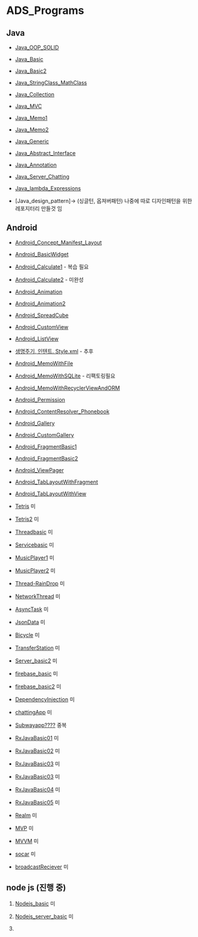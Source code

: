 # ADS_Programs

## Java
+ [Java_OOP_SOLID](https://github.com/youjisang/ADS_Java_OOP_SOLID.git)

+ [Java_Basic](https://github.com/youjisang/ADS_Java_Basic.git)

+ [Java_Basic2](https://github.com/youjisang/ADS_Java_Basic2.git) 

+ [Java_StringClass_MathClass](https://github.com/youjisang/ADS_Java_StringClass_MathClass.git)

+ [Java_Collection](https://github.com/youjisang/ADS_Java_Collection.git)

+ [Java_MVC](https://github.com/youjisang/ADS_Java_MVC.git)

+ [Java_Memo1](https://github.com/youjisang/ADS_Java_Memo1.git) 

+ [Java_Memo2](https://github.com/youjisang/ADS_Java_Memo2.git) 

+ [Java_Generic](https://github.com/youjisang/ADS_Java_Generic.git)

+ [Java_Abstract_Interface](https://github.com/youjisang/ADS_Java_Abstract_Interface.git)

+ [Java_Annotation](https://github.com/youjisang/ADS_Java_Annotation.git)

+ [Java_Server_Chatting](https://github.com/youjisang/ADS_Java_Server_Chatting.git)

+ [Java_lambda_Expressions](https://github.com/youjisang/ADS_Java_Lambda_Expressions.git)

+ [Java_design_pattern]-> (싱글턴, 옵져버패턴) 나중에 따로 디자인패턴을 위한 레포지터리 만들것 임


## Android

- [Android_Concept_Manifest_Layout](https://github.com/youjisang/Android_Concept_Manifest_Layout.git)

- [Android_BasicWidget](https://github.com/youjisang/ADS_Android_BasicWidget.git)

- [Android_Calculate1](https://github.com/youjisang/ADS_Android_Calculate1.git) - 복습 필요

- [Android_Calculate2]() - 미완성

- [Android_Animation](https://github.com/youjisang/ADS_Android_Animation.git)
 
- [Android_Animation2](https://github.com/youjisang/ADS_Android_Animation2.git)

- [Android_SpreadCube](https://github.com/youjisang/ADS_Android_SpreadCube.git)
 
- [Android_CustomView](https://github.com/youjisang/ADS_Android_CustomView.git)
 
- [Android_ListView](https://github.com/youjisang/ADS_Android_ListView.git)

- [생명주기, 인텐트. Style.xml]() - 추후

- [Android_MemoWithFile](https://github.com/youjisang/ADS_Android_MemoWithFile.git)

- [Android_MemoWithSQLite](https://github.com/youjisang/ADS_Android_MemoWithSQLite.git) - 리팩토링필요

- [Android_MemoWithRecyclerViewAndORM](https://github.com/youjisang/ADS_Android_MemoWithRecyclerViewAndORM.git)
 
- [Android_Permission](https://github.com/youjisang/ADS_Android_Permission.git)
 
- [Android_ContentResolver_Phonebook](https://github.com/youjisang/ADS_Android_ContentResolver_Phonebook.git)

- [Android_Gallery](https://github.com/youjisang/ADS_Android_Gallery.git)

- [Android_CustomGallery](https://github.com/youjisang/ADS_Android_CustomGallery.git)

- [Android_FragmentBasic1](https://github.com/youjisang/ADS_Android_FragmentBasic1.git)

- [Android_FragmentBasic2](https://github.com/youjisang/ADS_Android_FragmentBasic2.git)

- [Android_ViewPager](https://github.com/youjisang/ADS_Android_ViewPager.git)

- [Android_TabLayoutWithFragment](https://github.com/youjisang/ADS_Android_TabLayoutWithFragment.git)

- [Android_TabLayoutWithView](https://github.com/youjisang/ADS_Android_TabLayoutWithView.git) 

- [Tetris](https://github.com/youjisang/Tetris.git) 미
 
- [Tetris2](https://github.com/youjisang/Tetris2.git) 미
 
- [Threadbasic](https://github.com/youjisang/threadbasic.git) 미

- [Servicebasic](https://github.com/youjisang/ServiceBasic.git) 미

- [MusicPlayer1](https://github.com/youjisang/MusicPlayer.git) 미

- [MusicPlayer2](https://github.com/youjisang/MusicPlayer2.git) 미

- [Thread-RainDrop](https://github.com/youjisang/Thread-RainDrop.git) 미

- [NetworkThread](https://github.com/youjisang/Thread-RainDrop.git) 미

- [AsyncTask](https://github.com/youjisang/AsyncTask.git) 미

- [JsonData](https://github.com/youjisang/JsonData.git) 미

- [Bicycle](https://github.com/youjisang/Bicycle.git) 미

- [TransferStation](https://github.com/youjisang/TransferStation.git) 미

- [Server_basic2](https://github.com/youjisang/Server_Basic2.git) 미

- [firebase_basic](https://github.com/youjisang/FireBase_Basic.git) 미

- [firebase_basic2](https://github.com/youjisang/FireBase_Basic2.git) 미

- [DependencyInjection](https://github.com/youjisang/DependencyInjection.git) 미

- [chattingApp](https://github.com/youjisang/Chatting-App.git) 미

- [Subwayapp????](https://github.com/youjisang/SubwayApp.git) 중복
 
- [RxJavaBasic01](https://github.com/youjisang/RxJavaBasic01.git) 미

- [RxJavaBasic02](https://github.com/youjisang/RxJavaBasic02.git) 미

- [RxJavaBasic03](https://github.com/youjisang/RxJavaBasic03.git) 미

- [RxJavaBasic03](https://github.com/youjisang/RxJavaBasic03.git) 미

- [RxJavaBasic04](https://github.com/youjisang/RxJavaBasic04.git) 미

- [RxJavaBasic05](https://github.com/youjisang/RxJavaBasic05.git) 미

- [Realm](https://github.com/youjisang/Realm.git) 미

- [MVP](https://github.com/youjisang/mvp.git) 미

- [MVVM](https://github.com/youjisang/MVVM.git) 미

- [socar](https://github.com/youjisang/socar.git) 미

- [broadcastReciever](https://github.com/youjisang/broadcastReciever.git) 미


## node js (진행 중)

1. [Nodejs_basic](https://github.com/youjisang/nodejs_basic.git) 미

2. [Nodejs_server_basic](https://github.com/youjisang/nodejs_server_basic.git) 미

3. 
